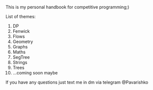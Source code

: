 This is my personal handbook for competitive programming;) 

List of themes:
1. DP
2. Fenwick
3. Flows
4. Geometry
5. Graphs
6. Maths
7. SegTree
8. Strings
9. Trees
10. ...coming soon maybe

If you have any questions just text me in dm via telegram @Pavarishko 
